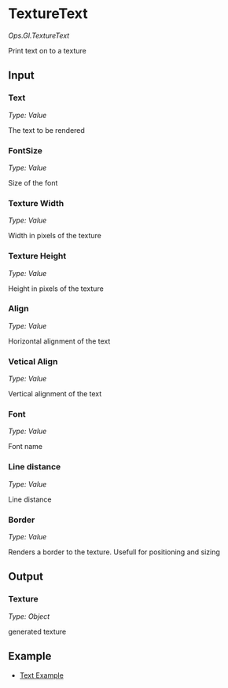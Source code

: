 # TextureText

_Ops.Gl.TextureText_

Print text on to a texture

## Input

### Text

_Type: Value_

The text to be rendered

### FontSize

_Type: Value_

Size of the font

### Texture Width

_Type: Value_

Width in pixels of the texture

### Texture Height

_Type: Value_

Height in pixels of the texture

### Align

_Type: Value_

Horizontal alignment of the text

### Vetical Align

_Type: Value_

Vertical alignment of the text

### Font

_Type: Value_

Font name

### Line distance

_Type: Value_

Line distance

### Border

_Type: Value_

Renders a border to the texture. Usefull for positioning and sizing

## Output

### Texture

_Type: Object_

generated texture

## Example

- [Text Example](https://cables.gl/p/570e634c373767344b95c943)

